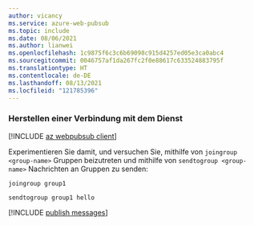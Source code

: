 ```yaml
---
author: vicancy
ms.service: azure-web-pubsub
ms.topic: include
ms.date: 08/06/2021
ms.author: lianwei
ms.openlocfilehash: 1c9875f6c3c6b69098c915d4257ed05e3ca0abc4
ms.sourcegitcommit: 0046757af1da267fc2f0e88617c633524883795f
ms.translationtype: HT
ms.contentlocale: de-DE
ms.lasthandoff: 08/13/2021
ms.locfileid: "121785396"
---
```

### <a name="connect-to-the-service"></a>Herstellen einer Verbindung mit dem Dienst

[!INCLUDE [az webpubsub client](cli-awps-client-connect.md)]

Experimentieren Sie damit, und versuchen Sie, mithilfe von `joingroup <group-name>` Gruppen beizutreten und mithilfe von `sendtogroup <group-name>` Nachrichten an Gruppen zu senden:

```azurecli
joingroup group1
```

```azurecli
sendtogroup group1 hello
```

[!INCLUDE [publish messages](cli-awps-service.md)]
